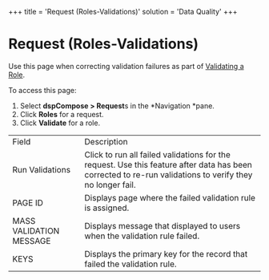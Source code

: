 +++
title = 'Request (Roles-Validations)'
solution = 'Data Quality'
+++

# Request (Roles-Validations)

<div class="use">

Use this page when correcting validation failures as part of [Validating
a Role](../Use_Cases/Validate_a_Role.htm).

</div>

To access this page:

1.  Select <span style="font-weight: bold;">dspCompose \>
    Request</span>s in the *Navigation *pane.
2.  Click <span style="font-weight: bold;">Roles</span> for a request.
3.  Click <span style="font-weight: bold;">Validate</span> for a
role.

|                         |                                                                                                                                                          |
| ----------------------- | -------------------------------------------------------------------------------------------------------------------------------------------------------- |
| Field                   | Description                                                                                                                                              |
| Run Validations         | Click to run all failed validations for the request. Use this feature after data has been corrected to re-run validations to verify they no longer fail. |
| PAGE ID                 | Displays page where the failed validation rule is assigned.                                                                                              |
| MASS VALIDATION MESSAGE | Displays message that displayed to users when the validation rule failed.                                                                                |
| KEYS                    | Displays the primary key for the record that failed the validation rule.                                                                                 |
